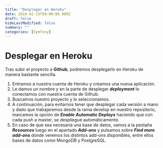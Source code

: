 ```yaml
---
title: "Desplegar en Heroku"
date: 2018-02-15T00:00:00.000Z
draft: false
hideLastModified: false
summary: ""
categories: [Symfony]
---
```


# Desplegar en Heroku

Tras subir el proyecto a **Github**, podremos desplegarlo en Heroku de manera bastante sencilla.

1. Entramos a nuestra cuenta de Heroku y creamos una nueva aplicación.
2. Le damos un nombre y en la parte de desplegar __*deployment*__ lo conectamos con nuestra cuenta de Github.
3. Buscamos nuestro proyecto y lo seleccionamos.
4. A continuación, para evitarnos tener que desplegar cada versión a mano y dado que trabajaremos desde la rama develop en nuestro repositorio, marcamos la opción de __*Enable Automatic Deploys*__ haciendo que con cada push a master, se despliegue automáticamente.
5. En caso de que sea necesaria una base de datos, vamos a la pestaña __*Resources*__ luego en el apartado __*Add-ons*__ y pulsamos sobre __*Find more add-ons*__ donde veremos los distintos add-ons disponibles, entre ellos bases de datos como MongoDB y PostgreSQL.

